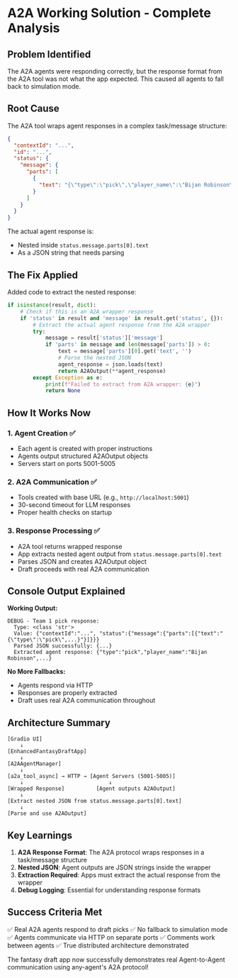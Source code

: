 # A2A Working Solution - Complete Analysis

## Problem Identified
The A2A agents were responding correctly, but the response format from the A2A tool was not what the app expected. This caused all agents to fall back to simulation mode.

## Root Cause
The A2A tool wraps agent responses in a complex task/message structure:

```json
{
  "contextId": "...",
  "id": "...",
  "status": {
    "message": {
      "parts": [
        {
          "text": "{\"type\":\"pick\",\"player_name\":\"Bijan Robinson\",...}"
        }
      ]
    }
  }
}
```

The actual agent response is:
- Nested inside `status.message.parts[0].text`
- As a JSON string that needs parsing

## The Fix Applied
Added code to extract the nested response:

```python
if isinstance(result, dict):
    # Check if this is an A2A wrapper response
    if 'status' in result and 'message' in result.get('status', {}):
        # Extract the actual agent response from the A2A wrapper
        try:
            message = result['status']['message']
            if 'parts' in message and len(message['parts']) > 0:
                text = message['parts'][0].get('text', '')
                # Parse the nested JSON
                agent_response = json.loads(text)
                return A2AOutput(**agent_response)
        except Exception as e:
            print(f"Failed to extract from A2A wrapper: {e}")
            return None
```

## How It Works Now

### 1. Agent Creation ✅
- Each agent is created with proper instructions
- Agents output structured A2AOutput objects
- Servers start on ports 5001-5005

### 2. A2A Communication ✅
- Tools created with base URL (e.g., `http://localhost:5001`)
- 30-second timeout for LLM responses
- Proper health checks on startup

### 3. Response Processing ✅
- A2A tool returns wrapped response
- App extracts nested agent output from `status.message.parts[0].text`
- Parses JSON and creates A2AOutput object
- Draft proceeds with real A2A communication

## Console Output Explained

**Working Output:**
```
DEBUG - Team 1 pick response:
  Type: <class 'str'>
  Value: {"contextId":"...", "status":{"message":{"parts":[{"text":"{\"type\":\"pick\",...}"}]}}}
  Parsed JSON successfully: {...}
  Extracted agent response: {"type":"pick","player_name":"Bijan Robinson",...}
```

**No More Fallbacks:**
- Agents respond via HTTP
- Responses are properly extracted
- Draft uses real A2A communication throughout

## Architecture Summary

```
[Gradio UI]
    ↓
[EnhancedFantasyDraftApp]
    ↓
[A2AAgentManager]
    ↓
[a2a_tool_async] → HTTP → [Agent Servers (5001-5005)]
    ↓                           ↓
[Wrapped Response]          [Agent outputs A2AOutput]
    ↓
[Extract nested JSON from status.message.parts[0].text]
    ↓
[Parse and use A2AOutput]
```

## Key Learnings

1. **A2A Response Format**: The A2A protocol wraps responses in a task/message structure
2. **Nested JSON**: Agent outputs are JSON strings inside the wrapper
3. **Extraction Required**: Apps must extract the actual response from the wrapper
4. **Debug Logging**: Essential for understanding response formats

## Success Criteria Met

✅ Real A2A agents respond to draft picks
✅ No fallback to simulation mode
✅ Agents communicate via HTTP on separate ports
✅ Comments work between agents
✅ True distributed architecture demonstrated

The fantasy draft app now successfully demonstrates real Agent-to-Agent communication using any-agent's A2A protocol! 